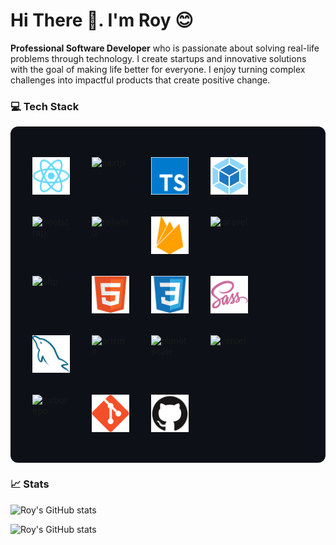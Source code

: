 # Hi There 👋. I'm Roy 😊

**Professional Software Developer** who is passionate about solving real-life problems through technology. I create startups and innovative solutions with the goal of making life better for everyone. I enjoy turning complex challenges into impactful products that create positive change.

### 💻 Tech Stack

<div style="background-color: #0d1117; padding: 35px; border-radius: 12px;">
  <p align="left" style="display: flex; align-items: center; gap: 35px; flex-wrap: wrap;">
    <img src="https://raw.githubusercontent.com/devicons/devicon/master/icons/react/react-original.svg" alt="react" width="60" height="60"/>
    <img src="https://cdn.worldvectorlogo.com/logos/next-js.svg" alt="nextjs" width="60" height="60"/>
    <img src="https://raw.githubusercontent.com/devicons/devicon/master/icons/typescript/typescript-original.svg" alt="typescript" width="60" height="60"/>
    <img src="https://raw.githubusercontent.com/devicons/devicon/master/icons/webpack/webpack-original.svg" alt="webpack" width="60" height="60"/>
    <img src="https://getbootstrap.com/docs/5.3/assets/brand/bootstrap-logo.svg" alt="bootstrap" width="60" height="60"/>
    <img src="https://www.vectorlogo.zone/logos/tailwindcss/tailwindcss-icon.svg" alt="tailwind" width="60" height="60"/>
    <img src="https://raw.githubusercontent.com/devicons/devicon/master/icons/firebase/firebase-plain.svg" alt="firebase" width="60" height="60"/>
    <img src="https://www.vectorlogo.zone/logos/laravel/laravel-icon.svg" alt="laravel" width="60" height="60"/>
    <img src="https://www.php.net/images/logos/new-php-logo.svg" alt="php" width="60" height="60"/>
    <img src="https://raw.githubusercontent.com/devicons/devicon/master/icons/html5/html5-original.svg" alt="html5" width="60" height="60"/>
    <img src="https://raw.githubusercontent.com/devicons/devicon/master/icons/css3/css3-original.svg" alt="css3" width="60" height="60"/>
    <img src="https://raw.githubusercontent.com/devicons/devicon/master/icons/sass/sass-original.svg" alt="sass" width="60" height="60"/>
    <img src="https://raw.githubusercontent.com/devicons/devicon/master/icons/mysql/mysql-original.svg" alt="mysql" width="60" height="60"/>
    <img src="https://cdn.worldvectorlogo.com/logos/prisma-2.svg" alt="prisma" width="60" height="60"/>
    <img src="https://seeklogo.com/images/P/planetscale-logo-0EEA8CAEB4-seeklogo.com.png" alt="planetscale" width="60" height="60"/>
    <img src="https://www.vectorlogo.zone/logos/vercel/vercel-icon.svg" alt="vercel" width="60" height="60"/>
    <img src="https://turbo.build/images/favicon-dark/apple-touch-icon.png" alt="turborepo" width="60" height="60"/>
    <img src="https://raw.githubusercontent.com/devicons/devicon/master/icons/git/git-original.svg" alt="git" width="60" height="60"/>
    <img src="https://raw.githubusercontent.com/devicons/devicon/master/icons/github/github-original.svg" alt="github" width="60" height="60"/>
  </p>
</div>

### 📈 Stats

![Roy's GitHub stats](https://github-readme-stats.vercel.app/api?username=yahyobek0606&show_icons=true&theme=tokyonight&count_private=true&include_all_commits=true)

![Roy's GitHub stats](https://github-readme-stats.vercel.app/api?username=yahyobek0606&theme=dark&show_icons=true)
